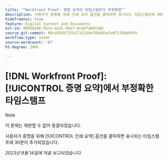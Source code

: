 ```yaml
---
title: '“Workfront Proof: 증명 요약의 타임스탬프가 부정확함”'
description: 사용자가 증명을 위해 인쇄 요약 옵션을 클릭하면 표시되는 타임스탬프에 30분이 추가되었습니다.
hidefromtoc: true
feature: Digital Content and Documents
exl-id: 089b620b-55ce-4a35-88a7-0cb6fa0dfe82
source-git-commit: 80cd493b72fb2732234e78b683afe071f8bd9545
workflow-type: tm+mt
source-wordcount: '67'
ht-degree: 100%

---
```


# [!DNL Workfront Proof]: [!UICONTROL 증명 요약]에서 부정확한 타임스탬프

>[!NOTE]
>
>이 문제는 재현할 수 없어 종결되었습니다.

사용자가 증명을 위해 [!UICONTROL 인쇄 요약] 옵션을 클릭하면 표시되는 타임스탬프에 30분이 추가되었습니다.

_2023년 9월 14일에 처음 보고되었습니다._
